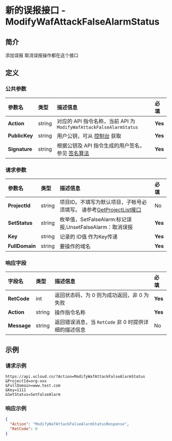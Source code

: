 # 新的误报接口 - ModifyWafAttackFalseAlarmStatus

## 简介

添加误报 取消误报操作都在这个接口









## 定义

### 公共参数

| 参数名 | 类型 | 描述信息 | 必填 |
|:---|:---|:---|:---|
| **Action**     | string  | 对应的 API 指令名称，当前 API 为 `ModifyWafAttackFalseAlarmStatus`                        | **Yes** |
| **PublicKey**  | string  | 用户公钥，可从 [控制台](https://console.ucloud.cn/uapi/apikey) 获取                                             | **Yes** |
| **Signature**  | string  | 根据公钥及 API 指令生成的用户签名，参见 [签名算法](api/summary/signature.md)  | **Yes** |

### 请求参数

| 参数名 | 类型 | 描述信息 | 必填 |
|:---|:---|:---|:---|
| **ProjectId** | string | 项目ID。不填写为默认项目，子帐号必须填写。 请参考[GetProjectList接口](api/summary/get_project_list) |No|
| **SetStatus** | string | 枚举值，SetFalseAlarm:标记误报,UnsetFalseAlarm：取消误报 |**Yes**|
| **Key** | string | 记录的 ID值 作为Key传递 |**Yes**|
| **FullDomain** | string | 要操作的域名 |**Yes**|

### 响应字段

| 字段名 | 类型 | 描述信息 | 必填 |
|:---|:---|:---|:---|
| **RetCode** | int | 返回状态码，为 0 则为成功返回，非 0 为失败 |**Yes**|
| **Action** | string | 操作指令名称 |**Yes**|
| **Message** | string | 返回错误消息，当 `RetCode` 非 0 时提供详细的描述信息 |No|




## 示例

### 请求示例
    
```
https://api.ucloud.cn/?Action=ModifyWafAttackFalseAlarmStatus
&ProjectId=org-xxx
&FullDomain=www.test.com
&Key=1111
&SetStatus=SetFalseAlarm
```

### 响应示例
    
```json
{
  "Action": "ModifyWafAttackFalseAlarmStatusResponse",
  "RetCode": 0
}
```





